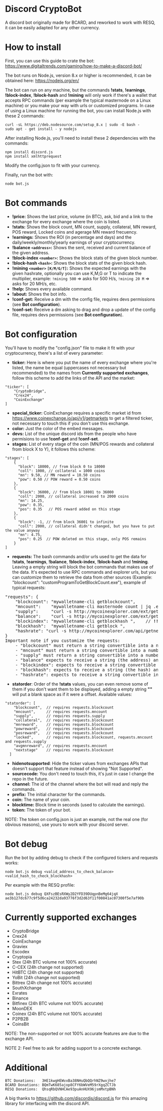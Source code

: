 # Discord CryptoBot

A discord bot originally made for BCARD, and reworked to work with RESQ, it can be easily adapted for any other currency.

# How to install

First, you can use this guide to crate the bot: https://www.digitaltrends.com/gaming/how-to-make-a-discord-bot/

The bot runs on Node.js, version 8.x or higher is recommended, it can be obtained here: https://nodejs.org/en/ 

The bot can run on any machine, but the commands **!stats**, **!earnings**, **!block-index**, **!block-hash** and **!mining** will only work if there's a wallet that accepts RPC commands (per example the typical masternode on a Linux machine) or you make your way with urls or customized programs.
In case of using a Linux machine for running the bot, you can install Node.js with these 2 commands:
```
curl -sL https://deb.nodesource.com/setup_8.x | sudo -E bash -
sudo apt - get install - y nodejs
```
After installing Node.js, you'll need to install these 2 dependencies with the commands:
```
npm install discord.js
npm install xmlhttprequest
```
Modify the config.json to fit with your currency.

Finally, run the bot with:
```
node bot.js
```

# Bot commands

- **!price:** Shows the last price, volume (in BTC), ask, bid and a link to the exchange for every exchange where the coin is listed.
- **!stats:** Shows the block count, MN count, supply, collateral, MN reward, POS reward, Locked coins and agerage MN reward frecuency.
- **!earnings:** Shows the ROI (in percentage and days) and the daily/weekly/monthly/yearly earnings of your cryptocurrency.
- **!balance ```<address>```:** Shows the sent, received and current balance of the given address.
- **!block-index ```<number>```:** Shows the block stats of the given block number.
- **!block-hash ```<hash>```:** Shows the block stats of the given block hash.
- **!mining ```<number>``` ```[K/M/G/T]```:** Shows the expected earnings with the given hashrate, optionally you can use K,M,G or T to indicate the multiplier, example: ```!mining 500``` => asks for 500 H/s, ```!mining 20 M``` => asks for 20 MH/s, etc.
- **!help:** Shows every available command.
- **!about:** Shows the bot info.
- **!conf-get:** Receive a dm with the config file, requires devs permissions (see **Bot configuration**).
- **!conf-set:** Receive a dm asking to drag and drop a update of the config file, requires devs permissions (see **Bot configuration**).

# Bot configuration

You'll have to modify the "config.json" file to make it fit with your cryptocurrency, there's a list of every parameter:

- **ticker:** Here is where you put the name of every exchange where you're listed, the name be equal (uppercases not necessary but recommended) to the names from **Currently supported exchanges**, follow this scheme to add the links of the API and the market: 
```
"ticker": [
    "CryptoBridge",
    "Crex24",
    "CoinExchange"
]
```
- **special_ticker:** CoinExchange requires a specific market id from https://www.coinexchange.io/api/v1/getmarkets to get a filtered ticker, not necessary to touch this if you don't use this exchange.
- **color:** Just the color of the embed messages.
- **devs:** List of the unique discord ids from the people who have permisions to use **!conf-get** and **!conf-set**.
- **stages:** List of every stage of the coin (MN/POS rewards and collateral from block X to Y), it follows this scheme: 
```
"stages": [
    {
      "block": 18000, // from block 0 to 18000
      "coll": 1000, // collateral = 1000 coins
      "mn": 9.50, // MN reward = 10.50 coins
      "pow": 0.50 // POW reward = 0.50 coins
    },
    {
      "block": 36000, // from block 18001 to 36000
      "coll": 2000, // collateral increased to 2000 coins
      "mn": 14.25,
      "pow": 0.35,
      "pos": 0.35   // POS reward added on this stage
    },
    {
      "block": -1, // from block 36001 to infinite
      "coll": 2000, // collateral didn't changed, but you have to put the value anyway
      "mn": 4.75,
      "pos": 0.25  // POW deleted on this stage, only POS remains
    }
]
```
- **requests:** The bash commands and/or urls used to get the data for **!stats**, **!earnings**, **!balance**, **!block-index**, **!block-hash** and **!mining**. Leaving a empty string will block the bot commands that makes use of the data. It's expected to use RPC commands and explorer urls, but you can customize them to retrieve the data from other sources (Example: "blockcount": "customProgramToGetBlockCount.exe"), example of typical requests:
<pre>
"requests": {
    "blockcount": "mywalletname-cli getblockcount",
    "mncount":    "mywalletname-cli masternode count | jq .enabled", // some wallets or urls return a json and others return a number, use jq (<a href= "https://stedolan.github.io/jq/">https://stedolan.github.io/jq/</a>) if it returns a json.
    "supply":     "curl -s http://mycoinexplorer.com/ext/getmoneysupply", 
    "balance":    "curl -s http://mycoinexplorer.com/ext/getaddress/",    
    "blockindex": "mywalletname-cli getblockhash ",    // <b>!!!</b> trailing space added on purpose or won't work, remove it only if using a url, same for "balance" and "blockhash".
    "blockhash":  "mywalletname-cli getblock ",
    "hashrate": "curl -s http://mycoinexplorer.com/api/getnetworkhashps"   
}
Important note if you customize the requests: 
    - "blockcount" must return a string convertible into a number.
    - "mncount" must return a string convertible into a number.
    - "supply" must return a string convertible into a number.
    - "balance" expects to receive a string (the address) and must return a json type string with a number or string in three attributes called "sent", "received" and "balance".
    - "blockindex": expects to receive a string convertible into a number and must return a string that indicates the block hash of the given block number.
    - "blockhash": expects to receive a string (the hash) and must return a json type string with the attributes "height": (block number), "hash": (block hash), "confirmations": (number), "size": (size of the block), "previousblockhash": (last block hash), "nextblockhash": (next block hash) and "tx": [ (list of the block transactions) ].
    - "hashrate": expects to receive a string convertible into a number.
</pre>
- **statorder**: Order of the <b>!stats</b> values, you can even remove some of them if you don't want them to be displayed, adding a empty string **""** will put a blank space as if it were a offset. Available values: 
```
"statorder": [
    "blockcount",  // requires requests.blockcount
    "mncount",     // requires requests.mncount
    "supply",      // requires requests.supply
    "collateral",  // requires requests.blockcount
    "mnreward",    // requires requests.blockcount
    "powreward",   // requires requests.blockcount
    "posreward",   // requires requests.blockcount
    "locked",      // requires requests.blockcount, requests.mncount and requests.supply
    "avgmnreward", // requires requests.mncount
    "nextstage"    // requires requests.blockcount
  ]
```
- **hidenotsupported**: Hide the ticker values from exchanges APIs that doesn't support that feature instead of showing "Not Supported".
- **sourcecode:** You don't need to touch this, it's just in case I change the repo in the future.
- **channel:** The id of the channel where the bot will read and reply the commands.
- **prefix:** The initial character for the commands.
- **coin:** The name of your coin.
- **blocktime:** Block time in seconds (used to calculate the earnings).
- **token:** The token of your bot.

NOTE: The token on config.json is just an example, not the real one (for obvious reasons), use yours to work with your discord server.

# Bot debug

Run the bot by adding debug to check if the configured tickers and requests works:
```
node bot.js debug <valid_address_to_check_balance> <valid_hash_to_check_blockhash>
```
Per example with the RESQ profile: 
```
node bot.js debug QXFszBEsRXWy2D2YFD39DUqpnBeMg64jqX ae3b127dc677c9f5d6ca24232da93776f3d2d63f11f00841ac07300f5e7af90b
```
# Currently supported exchanges

- CryptoBridge
- Crex24
- CoinExchange
- Graviex
- Escodex
- Cryptopia
- Stex (24h BTC volume not 100% accurate)
- C-CEX (24h change not supported)
- HitBTC (24h change not supported)
- YoBit (24h change not supported)
- Bittrex (24h change not 100% accurate)
- SouthXchange
- Exrates
- Binance
- Bitfinex (24h BTC volume not 100% accurate)
- MoonDEX
- Coinex (24h BTC volume not 100% accurate)
- P2PB2B
- CoinsBit

NOTE: The non-supported or not 100% accurate features are due to the exchange API.

NOTE 2: Feel free to ask for adding support to a concrete exchange.

# Additional

```
BTC Donations:   3HE1kwgHEWvxBa38NHuQbQQrhNZ9wxjhe7
BCARD Donations: BQmTwK685ajop8CFY6bWVeM59rXgqZCTJb
RESQ Donations:  QhsqRbQVNHCAe93puAnHUX96jsmMxtpBNh
```

A big thanks to https://github.com/discordjs/discord.js for this amazing library for interfacing with the discord API.
